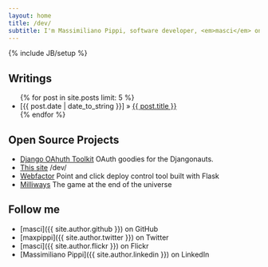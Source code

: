 ```yaml
---
layout: home
title: /dev/
subtitle: I'm Massimiliano Pippi, software developer, <em>masci</em> on most services.
---
```

{% include JB/setup %}

## Writings

<ul class="posts">
  {% for post in site.posts limit: 5 %}
    <li><span>[{{ post.date | date_to_string }}]</span> &raquo; <a href="{{ BASE_PATH }}{{ post.url }}">{{ post.title }}</a></li>
  {% endfor %}
</ul>

## Open Source Projects

 * [Django OAhuth Toolkit](https://github.com/evonove/django-oauth-toolkit) OAuth goodies for the Djangonauts.
 * [This site](https://github.com/masci/masci.github.io) /dev/
 * [Webfactor](https://bitbucket.org/evonove/webfactor) Point and click deploy control tool built with Flask
 * [Milliways](https://bitbucket.org/masci/milliways) The game at the end of the universe

## Follow me

 * [masci]({{ site.author.github }}) on GitHub
 * [maxpippi]({{ site.author.twitter }}) on Twitter
 * [masci]({{ site.author.flickr }}) on Flickr
 * [Massimiliano Pippi]({{ site.author.linkedin }}) on LinkedIn

